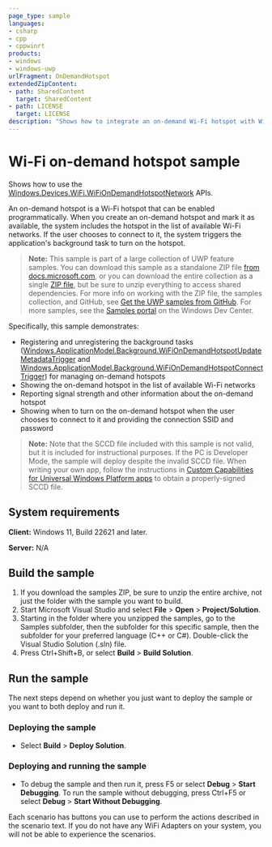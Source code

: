 ```yaml
---
page_type: sample
languages:
- csharp
- cpp
- cppwinrt
products:
- windows
- windows-uwp
urlFragment: OnDemandHotspot
extendedZipContent:
- path: SharedContent
  target: SharedContent
- path: LICENSE
  target: LICENSE
description: "Shows how to integrate an on-demand Wi-Fi hotspot with Windows."
---
```


<!---
  category: NetworkingAndWebServices 
  samplefwlink: http://go.microsoft.com/fwlink/p/?LinkId=620628
--->

# Wi-Fi on-demand hotspot sample

Shows how to use the [Windows.Devices.WiFi.WiFiOnDemandHotspotNetwork](https://docs.microsoft.com/uwp/api/Windows.Devices.WiFi.WiFiOnDemandHotspotNetwork) APIs. 

An on-demand hotspot is a Wi-Fi hotspot that can be enabled programmatically.
When you create an on-demand hotspot and mark it as available,
the system includes the hotspot in the list of available Wi-Fi networks.
If the user chooses to connect to it, the system triggers the application's background task
to turn on the hotspot.

> **Note:** This sample is part of a large collection of UWP feature samples. 
> You can download this sample as a standalone ZIP file
> [from docs.microsoft.com](https://docs.microsoft.com/samples/microsoft/windows-universal-samples/ondemandhotspot/),
> or you can download the entire collection as a single
> [ZIP file](https://github.com/Microsoft/Windows-universal-samples/archive/master.zip), but be 
> sure to unzip everything to access shared dependencies. For more info on working with the ZIP file, 
> the samples collection, and GitHub, see [Get the UWP samples from GitHub](https://aka.ms/ovu2uq). 
> For more samples, see the [Samples portal](https://aka.ms/winsamples) on the Windows Dev Center. 

Specifically, this sample demonstrates:

-   Registering and unregistering the background tasks ([Windows.ApplicationModel.Background.WiFiOnDemandHotspotUpdateMetadataTrigger](https://docs.microsoft.com/uwp/api/windows.applicationmodel.background.wifiondemandhotspotupdatemetadatatrigger) and [Windows.ApplicationModel.Background.WiFiOnDemandHotspotConnectTrigger](https://docs.microsoft.com/uwp/api/windows.applicationmodel.background.wifiondemandhotspotconnecttrigger)) for managing on-demand hotspots
-   Showing the on-demand hotspot in the list of available Wi-Fi networks
-   Reporting signal strength and other information about the on-demand hotspot
-   Showing when to turn on the on-demand hotspot when the user chooses to connect to it and providing the connection SSID and password

> **Note:** Note that the SCCD file included with this sample is not valid,
> but it is included for instructional purposes.
> If the PC is Developer Mode, the sample will deploy despite the invalid SCCD file.
> When writing your own app, follow the instructions in
> [Custom Capabilities for Universal Windows Platform apps](https://msdn.microsoft.com/windows/hardware/drivers/devapps/custom-capabilities-for-universal-windows-platform-apps)
> to obtain a properly-signed SCCD file.

## System requirements

**Client:** Windows 11, Build 22621 and later.

**Server:** N/A

## Build the sample

1. If you download the samples ZIP, be sure to unzip the entire archive, not just the folder with the sample you want to build. 
2. Start Microsoft Visual Studio and select **File** \> **Open** \> **Project/Solution**.
3. Starting in the folder where you unzipped the samples, go to the Samples subfolder, then the subfolder for this specific sample, then the subfolder for your preferred language (C++ or C#). Double-click the Visual Studio Solution (.sln) file.
4. Press Ctrl+Shift+B, or select **Build** \> **Build Solution**.

## Run the sample

The next steps depend on whether you just want to deploy the sample or you want to both deploy and run it.

### Deploying the sample

- Select **Build** \> **Deploy Solution**. 

### Deploying and running the sample

- To debug the sample and then run it, press F5 or select **Debug** \> **Start Debugging**. To run the sample without debugging, press Ctrl+F5 or select **Debug** \> **Start Without Debugging**. 

Each scenario has buttons you can use to perform the actions described in the scenario text. If you do not have any WiFi Adapters on your system, you will not be able to experience the scenarios.
